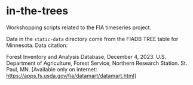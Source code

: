 # in-the-trees

Workshopping scripts related to the FIA timeseries project.

Data in the `static-data` directory come from the FIADB TREE table for Minnesota. Data citation:

Forest Inventory and Analysis Database, December 4, 2023. U.S. Department of Agriculture, Forest Service, Northern Research Station. St. Paul, MN. [Available only on internet: https://apps.fs.usda.gov/fia/datamart/datamart.html] 

